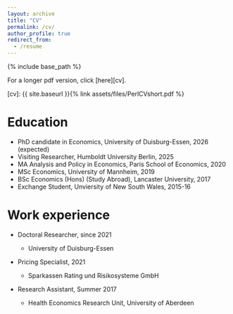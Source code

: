 ```yaml
---
layout: archive
title: "CV"
permalink: /cv/
author_profile: true
redirect_from:
  - /resume
---
```


{% include base_path %}

For a longer pdf version, click [here][cv].

[cv]: {{ site.baseurl }}{% link assets/files/PerlCVshort.pdf %}

Education
======
* PhD candidate in Economics, University of Duisburg-Essen, 2026 (expected)
* Visiting Researcher, Humboldt University Berlin, 2025
* MA Analysis and Policy in Economics, Paris School of Economics, 2020
* MSc Economics, University of Mannheim, 2019
* BSc Economics (Hons) (Study Abroad), Lancaster University, 2017
* Exchange Student, Unviersity of New South Wales, 2015-16

Work experience
======
* Doctoral Researcher, since 2021
  * University of Duisburg-Essen
    
* Pricing Specialist, 2021
  * Sparkassen Rating und Risikosysteme GmbH
    
* Research Assistant, Summer 2017
  * Health Economics Research Unit, University of Aberdeen
